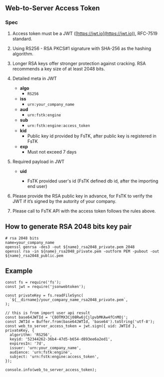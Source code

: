 ## Web-to-Server Access Token

### Spec

 1. Access token must be a JWT ([https://jwt.io](https://jwt.io)), RFC-7519 standard.
 2. Using RS256 - RSA PKCS#1 signature with SHA-256 as the hashing algorithm.
 3. Longer RSA keys offer stronger protection against cracking. RSA recommends a key size of at least 2048 bits.
 4. Detailed meta in JWT
    
    - **algo**
      - `RS256`
    - **iss**
      - `urn:your_company_name`
    - **aud**
      - `urn:fstk:engine`
    - **sub**
      - `urn:fstk:engine:access_token`
    - **kid** 
      - Public key id provided by FsTK, after public key is registered in FsTK
    - **exp**
      - Must not exceed 7 days

 5. Required payload in JWT
    
    - **uid**

      -  FsTK provided user's id (FsTK defined db id, after the importing end user)

 7. Please provide the RSA public key in advance, for FsTK to verify the JWT if it’s signed by the autority of your company.
 8. Please call to FsTK API with the access token follows the rules above.

## How to generate RSA 2048 bits key pair

    # rsa 2048 bits
    name=your_company_name
    openssl genrsa -des3 -out ${name}_rsa2048_private.pem 2048
    openssl rsa -in ${name}_rsa2048_private.pem -outform PEM -pubout -out ${name}_rsa2048_public.pem

## Example

    const fs = require('fs');
    const jwt = require('jsonwebtoken');
        
    const privateKey = fs.readFileSync(
      `${__dirname}/your_company_name_rsa2048_private.pem`,
    );
        
    // this is from import user api result
    const base64JWTId = 'C8OTMX3Cj08Rw6jCjlpvbMKAw4fCnMOj';
    const JWTId = Buffer.from(base64JWTId, 'base64').toString('utf-8');
    const web_to_server_access_token = jwt.sign({ uid: JWTId }, privateKey, {
      algorithm: 'RS256',
      keyid: '52344262-36b4-47d5-b654-d893ee6a2ed1',
      expiresIn: '7d',
      issuer: 'urn:your_company_name',
      audience: 'urn:fstk:engine',
      subject: 'urn:fstk:engine:access_token',
    });
        
    console.info(web_to_server_access_token);